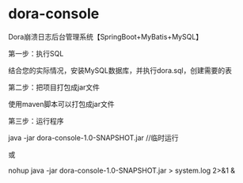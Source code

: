 # dora-console

Dora崩溃日志后台管理系统【SpringBoot+MyBatis+MySQL】



第一步：执行SQL

结合您的实际情况，安装MySQL数据库，并执行dora.sql，创建需要的表



第二步：把项目打包成jar文件

使用maven脚本可以打包成jar文件



第三步：运行程序

java -jar dora-console-1.0-SNAPSHOT.jar	//临时运行

或

nohup java -jar dora-console-1.0-SNAPSHOT.jar > system.log 2>&1 &
